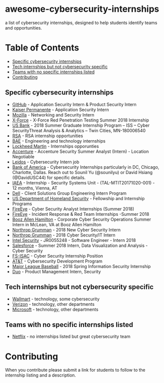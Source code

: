 # awesome-cybersecurity-internships
a list of cybersecurity internships, designed to help students identify teams and opportunities. 

# Table of Contents
  * [Specific cybersecurity internships](#specific-cybersecurity-internships)
  * [Tech internships but not cybersecurity specific](#tech-internships-but-not-cybersecurity-specific)
  * [Teams with no specific internships listed](#teams-with-no-specific-internships-listed)
* [Contributing](#contributing)

## Specific cybersecurity internships

* [GitHub](https://internships.github.com/) - Application Security Intern & Product Security Intern
* [Kaiser Permanente](https://www.kaiserpermanentejobs.org/job/pleasanton/application-security-intern/641/7308953) - Application Security Intern
* [Mozilla](https://careers.mozilla.org/position/gh/952913) - Networking and Security Intern
* [X-Force](https://careers.ibm.com/ShowJob/Id/137789/X-Force-Red-Penetration-Testing-Summer-2018-Internship/) - X-Force Red Penetration Testing Summer 2018 Internship
* [US Bank](https://usbank.taleo.net/careersection/10000/jobdetail.ftl?job=180006540&tz=GMT-05:00&lang=en) - 2018 Summer Graduate Internship Program – ISS – Cyber SecurityThreat Analysis & Analytics – Twin Cities, MN-180006540
* [RSA](https://www.thersa.org/about-us/internships) - RSA internship opportunities
* [BAE](https://jobs.baesystems.com/global/en/c/engineering-technology-jobs) - Engineering and technology internships
* [Lockheed Martin](http://www.lockheedmartinjobs.com/college-students.aspx) - Internships opporunties 
* [Accenture](https://www.accenture.com/us-en/careers/jobdetails?id=00511408_en&utm_campaign=google_jobs_apply&utm_source=google_jobs_apply&utm_medium=organic) - Accenture Security Summer Analyst (Intern) - Location Negotiable
* [Leidos](https://lensa.com/cybersecurity-intern-jobs/orlando/jd/542914b3c3b5bdb65656cecac3909c42?utm_campaign=google_jobs_apply&utm_source=google_jobs_apply&utm_medium=organic) - Cybersecurity Intern job
* [Bank of America](https://campus.bankofamerica.com/careers/Global-Technology-Summer-Analyst-Program-US.html) - Cybersecurity Internships particularly in DC, Chicago, Charlotte, Dallas. Reach out to Sounil Yu (@sounilyu) or David Hsiang (@DavidUSC44) for specific details.
* [IAEA](https://iaea.taleo.net/careersection/interns/jobdetail.ftl?job=TAL-MTIT20171020-001&tz=GMT%2B01%3A00) - Internship - Security Systems Unit - (TAL-MTIT20171020-001) - 12 months, Vienna, AT
* [Dell](http://www.dell.com/learn/us/en/uscorp1/undergraduate-students) - Client Solutions Group Engineering Intern Program
* [US Department of Homeland Security](https://www.cybercareers.gov/students-universities/find-a-job/) - Fellowship and Internship Programs
* [FireEye](https://www.marylandjobnetwork.com/job/detail/26339003/Cyber-Security-Analyst-Internships-Summer-2018?utm_campaign=google_jobs_apply&utm_source=google_jobs_apply&utm_medium=organic) - Cyber Security Analyst Internships (Summer 2018)
* [FireEye](https://core.infosecconnect.com/jobs/FireEye/Incident-Response-Red-Team-Internships-Summer-2018/zery5e2u3u/?utm_campaign=google_jobs_apply&utm_source=google_jobs_apply&utm_medium=organic) - Incident Response & Red Team Internships -Summer 2018
* [Booz Allen Hamilton](https://careers.boozallen.com/job/Summer-Intern-Corporate-Cyber-Security-Operations/J3R51P679C3B00TDK87?utm_campaign=google_jobs_apply&utm_source=google_jobs_apply&utm_medium=organic) - Corporate Cyber Security Operations Summer Intern in McLean, VA at Booz Allen Hamilton
* [Northrop Grumman](https://ngc.taleo.net/careersection/ngc_addlinfo/jobdetail.ftl?job=1205864&lang=en&utm_campaign=google_jobs_apply&utm_source=google_jobs_apply&utm_medium=organic) - 2018 New Cyber Security Intern
* [Northrop Grumman](https://www.themuse.com/jobs/northropgrumman/new-2018-cyber-securityit-intern?utm_campaign=google_jobs_apply&utm_source=google_jobs_apply&utm_medium=organic) - 2018 Cyber Security/IT Intern
* [Intel Security](https://cybersecjobs.com/job/jr0055248-software-engineer-intern-2018-folsom-california-410791?utm_campaign=google_jobs_apply&utm_source=google_jobs_apply&utm_medium=organic) - JR0055248 - Software Engineer - Intern 2018
* [Salesforce](https://www.ziprecruiter.com/ojob/9ed97e5a2c2eecc1c6348aa30f2baf41?utm_campaign=google_jobs_apply&utm_source=google_jobs_apply&utm_medium=organic) - Summer 2018 Intern, Data Visualization and Analysis - Cyber Security
* [FS-ISAC](http://www.internships.com/it/cyber-security-internship-position-i8802960?utm_campaign=google_jobs_apply&utm_source=google_jobs_apply&utm_medium=organic) - Cyber Security Internship Position
* [AT&T](https://www.att.jobs/college/#cybersecurity-program) - Cybersecurity Development Program
* [Major League Baseball](http://www.mlb.com/careers/boc/?gh_jid=1031237) - 2018 Spring Information Security Internship
* [Duo](https://duo.com/about/careers/job/1044027) - Product Management Intern, Security

## Tech internships but not cybersecurity specific

* [Wallmart](https://careers.walmart.com/results?q=summer%20intern&page=1&sort=rank&expand=brand,department,type,rate&jobCareerArea=all) - technology, some cybersecurity
* [Verizon](http://www.verizon.com/about/careers/college-students) - technology, other departments
* [Microsoft](https://careers.microsoft.com/students/explore) - technology, other departments

## Teams with no specific internships listed

* [Netflix](https://jobs.netflix.com/teams/security) - no internships listed but great cybersecurity team

# Contributing

When you contribute please submit a link for students to follow to the internship listing and a description.
